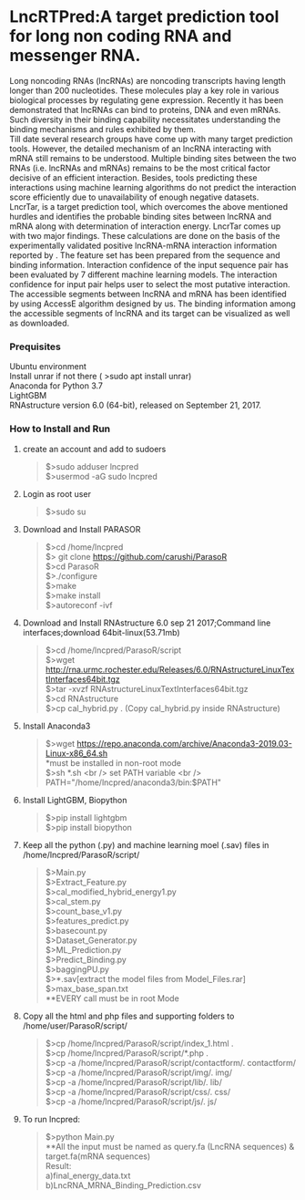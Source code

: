 # LncRTPred:A target prediction tool for long non coding RNA and messenger RNA.<br />
Long noncoding RNAs (lncRNAs) are noncoding transcripts having length longer than 200 nucleotides. These molecules play a key role in various biological processes by regulating gene expression. Recently it has been demonstrated that lncRNAs can bind to proteins, DNA and even mRNAs. Such diversity in their binding capability necessitates understanding the binding mechanisms and rules exhibited by them.<br />
Till date several research groups have come up with many target prediction tools. However, the detailed mechanism of an lncRNA interacting with mRNA still remains to be understood. Multiple binding sites between the two RNAs (i.e. lncRNAs and mRNAs) remains to be the most critical factor decisive of an efficient interaction. Besides, tools predicting these interactions using machine learning algorithms do not predict the interaction score efficiently due to unavailability of enough negative datasets.<br />
LncrTar, is a target prediction tool, which overcomes the above mentioned hurdles and identifies the probable binding sites between lncRNA and mRNA along with determination of interaction energy. LncrTar comes up with two major findings. These calculations are done on the basis of the experimentally validated positive lncRNA-mRNA interaction information reported by . The feature set has been prepared from the sequence and binding information. Interaction confidence of the input sequence pair has been evaluated by 7 different machine learning models. The interaction confidence for input pair helps user to select the most putative interaction. The accessible segments between lncRNA and mRNA has been identified by using AccessE algorithm designed by us. The binding information among the accessible segments of lncRNA and its target can be visualized as well as downloaded.
### Prequisites
Ubuntu environment<br />
Install unrar if not there ( >sudo apt install unrar)<br />
Anaconda for Python 3.7<br />
LightGBM <br />
RNAstructure version 6.0 (64-bit), released on September 21, 2017.<br />


### How to Install and Run
1.  create an account and add to sudoers<br /> 
    >$>sudo adduser lncpred<br />
    >$>usermod -aG sudo lncpred<br />
2.  Login as root user <br />
    >$>sudo su
3.  Download and Install PARASOR
    >$>cd /home/lncpred<br />
    >$> git clone https://github.com/carushi/ParasoR <br />
    >$>cd ParasoR<br />
    >$>./configure<br />
    >$>make<br />
    >$>make install<br />
    >$>autoreconf -ivf<br />
3. Download and Install RNAstructure 6.0 sep 21 2017;Command line interfaces;download 64bit-linux(53.71mb)<br />
    >$>cd /home/lncpred/ParasoR/script<br />
    >$>wget http://rna.urmc.rochester.edu/Releases/6.0/RNAstructureLinuxTextInterfaces64bit.tgz <br />
    >$>tar -xvzf RNAstructureLinuxTextInterfaces64bit.tgz <br />
    >$>cd RNAstructure <br />
    >$>cp cal_hybrid.py . (Copy cal_hybrid.py inside RNAstructure)<br />
4.  Install Anaconda3
    >$>wget https://repo.anaconda.com/archive/Anaconda3-2019.03-Linux-x86_64.sh <br />
    *must be installed in non-root mode<br />
    >$>sh *.sh <br />
    set PATH variable <br />
    PATH="/home/lncpred/anaconda3/bin:$PATH"<br />
        
5.  Install LightGBM, Biopython
    >$>pip install lightgbm <br />
    >$>pip install biopython <br />
6.  Keep all the python (.py) and machine learning moel (.sav) files in /home/lncpred/ParasoR/script/ <br />
    >$>Main.py<br />
    >$>Extract_Feature.py<br />
    >$>cal_modified_hybrid_energy1.py<br />
    >$>cal_stem.py<br />
    >$>count_base_v1.py<br />
    >$>features_predict.py<br />
    >$>basecount.py<br />
    >$>Dataset_Generator.py<br />
    >$>ML_Prediction.py<br />
    >$>Predict_Binding.py<br />
    >$>baggingPU.py<br />
    >$>*.sav[extract the model files from Model_Files.rar]<br /> 
    >$>max_base_span.txt<br />
    **EVERY call must be in root Mode
7.  Copy all the html and php files and supporting folders to 
    /home/user/ParasoR/script/<br />
    >$>cp /home/lncpred/ParasoR/script/index_1.html .<br />
    >$>cp /home/lncpred/ParasoR/script/*.php .<br />
    >$>cp -a /home/lncpred/ParasoR/script/contactform/. contactform/<br />
    >$>cp -a /home/lncpred/ParasoR/script/img/. img/<br />
    >$>cp -a /home/lncpred/ParasoR/script/lib/. lib/<br />
    >$>cp -a /home/lncpred/ParasoR/script/css/. css/<br />
    >$>cp -a /home/lncpred/ParasoR/script/js/. js/<br />
8.  To run lncpred:<br />
    >$>python Main.py<br />
    **All the input must be named as query.fa (LncRNA sequences) & target.fa(mRNA sequences)<br />
    Result:<br />
    a)final_energy_data.txt<br />
    b)LncRNA_MRNA_Binding_Prediction.csv
    
    
    

 
